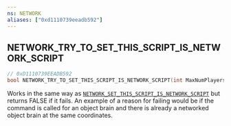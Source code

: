 ```yaml
---
ns: NETWORK
aliases: ["0xd1110739eeadb592"]
---
```

## NETWORK_TRY_TO_SET_THIS_SCRIPT_IS_NETWORK_SCRIPT

```c
// 0xD1110739EEADB592
bool NETWORK_TRY_TO_SET_THIS_SCRIPT_IS_NETWORK_SCRIPT(int MaxNumPlayers, bool activeInSinglePlayer, int InstanceId);
```

Works in the same way as [`NETWORK_SET_THIS_SCRIPT_IS_NETWORK_SCRIPT`](#_0x1CA59E306ECB80A5) but returns FALSE if it fails. An example of a reason for failing would be if the command is called for an object brain and there is already a networked object brain at the same coordinates.

